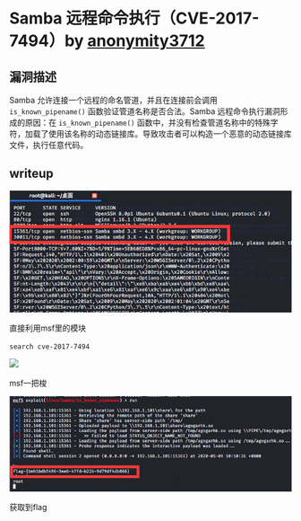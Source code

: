 # Samba 远程命令执行（CVE-2017-7494）by [anonymity3712](https://github.com/anonymity3712)

## 漏洞描述

Samba 允许连接一个远程的命名管道，并且在连接前会调用 `is_known_pipename()` 函数验证管道名称是否合法。Samba 远程命令执行漏洞形成的原因：在 `is_known_pipename()` 函数中，并没有检查管道名称中的特殊字符，加载了使用该名称的动态链接库。导致攻击者可以构造一个恶意的动态链接库文件，执行任意代码。

## writeup

![](./20200509100348.png)

直接利用msf里的模块

`search cve-2017-7494`

![](http://picture.mzxh.xyz/20200509100645.png)

msf一把梭

![](./20200509101114.png)

获取到flag